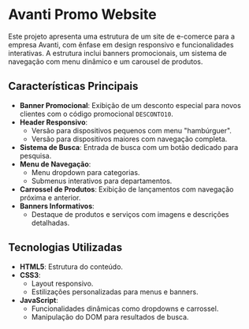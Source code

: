 # Avanti Promo Website

Este projeto apresenta uma estrutura de um site de e-comerce para a empresa Avanti, com ênfase em design responsivo e funcionalidades interativas. A estrutura inclui banners promocionais, um sistema de navegação com menu dinâmico e um carousel de produtos.

## Características Principais

- **Banner Promocional**: Exibição de um desconto especial para novos clientes com o código promocional `DESCONTO10`.
- **Header Responsivo**:
  - Versão para dispositivos pequenos com menu "hambúrguer".
  - Versão para dispositivos maiores com navegação completa.
- **Sistema de Busca**: Entrada de busca com um botão dedicado para pesquisa.
- **Menu de Navegação**:
  - Menu dropdown para categorias.
  - Submenus interativos para departamentos.
- **Carrossel de Produtos**: Exibição de lançamentos com navegação próxima e anterior.
- **Banners Informativos**:
  - Destaque de produtos e serviços com imagens e descrições detalhadas.

## Tecnologias Utilizadas

- **HTML5**: Estrutura do conteúdo.
- **CSS3**:
  - Layout responsivo.
  - Estilizações personalizadas para menus e banners.
- **JavaScript**:
  - Funcionalidades dinâmicas como dropdowns e carrossel.
  - Manipulação do DOM para resultados de busca.

